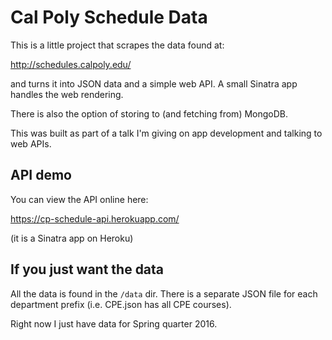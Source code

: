 # Cal Poly Schedule Data

This is a little project that scrapes the data found at:

http://schedules.calpoly.edu/

and turns it into JSON data and a simple web API. A small Sinatra app handles the
web rendering.

There is also the option of storing to (and fetching from) MongoDB.

This was built as part of a talk I'm giving on app development and talking to web
APIs.

## API demo

You can view the API online here:

https://cp-schedule-api.herokuapp.com/

(it is a Sinatra app on Heroku)

## If you just want the data

All the data is found in the `/data` dir. There is a separate JSON file for each
department prefix (i.e. CPE.json has all CPE courses).

Right now I just have data for Spring quarter 2016.
